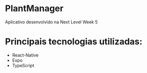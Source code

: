 # PlantManager
Aplicativo desenvolvido na Next Level Week 5

# Principais tecnologias utilizadas:
- React-Native
- Expo
- TypeScript
